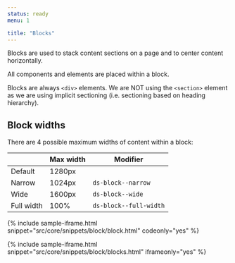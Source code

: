 ```yaml
---
status: ready
menu: 1

title: "Blocks"
---
```

Blocks are used to stack content sections on a page and to center content horizontally. 

All components and elements are placed within a block.

Blocks are always `<div>` elements. We are NOT using the `<section>` element as we are using implicit sectioning (i.e. sectioning based on heading hierarchy).

## Block widths

There are 4 possible maximum widths of content within a block:

| | Max width | Modifier |
|---|---|---|
| Default | 1280px | |
| Narrow | 1024px | `ds-block--narrow` |
| Wide | 1600px | `ds-block--wide` |
| Full width | 100% | `ds-block--full-width` |


{% include sample-iframe.html snippet="src/core/snippets/block/block.html" codeonly="yes" %}

{% include sample-iframe.html snippet="src/core/snippets/block/blocks.html" iframeonly="yes" %}
